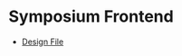 # Symposium Frontend
<ul>
  <li><a href="https://www.figma.com/file/Q0oaOsAI1pWjp2npVxpNOU/Symposium-Wesbite?node-id=0%3A1">Design File</a></li>
 </ul>
